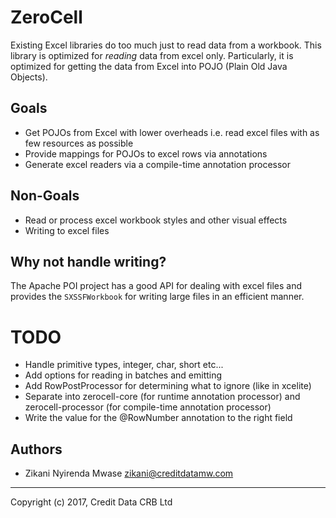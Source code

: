 ZeroCell
========

Existing Excel libraries do too much just to read data from a workbook.
This library is optimized for *reading* data from excel only.
Particularly, it is optimized for getting the data from Excel into
POJO (Plain Old Java Objects). 

## Goals 

* Get POJOs from Excel with lower overheads i.e. read excel files with as few resources as possible
* Provide mappings for POJOs to excel rows via annotations
* Generate excel readers via a compile-time annotation processor

## Non-Goals

* Read or process excel workbook styles and other visual effects
* Writing to excel files


## Why not handle writing?

The Apache POI project has a good API for dealing with excel files and
provides the `SXSSFWorkbook` for writing large files in an efficient manner.

TODO
====

* Handle primitive types, integer, char, short etc...
* Add options for reading in batches and emitting
* Add RowPostProcessor for determining what to ignore (like in xcelite)
* Separate into zerocell-core (for runtime annotation processor) and zerocell-processor (for compile-time annotation processor)
* Write the value for the @RowNumber annotation to the right field

## Authors

* Zikani Nyirenda Mwase <zikani@creditdatamw.com>

---

Copyright (c) 2017, Credit Data CRB Ltd
